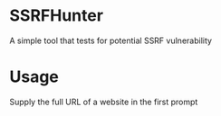 # SSRFHunter
A simple tool that tests for potential SSRF vulnerability

# Usage 
Supply the full URL of a website in the first prompt